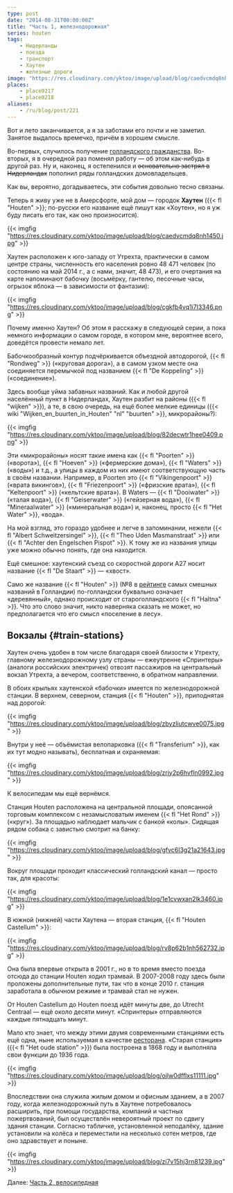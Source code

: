 ```yaml
---
type: post
date: "2014-08-31T00:00:00Z"
title: "Часть 1, железнодорожная"
series: houten
tags:
    - Нидерланды
    - поезда
    - транспорт
    - Хаутен
    - железные дороги
image: "https://res.cloudinary.com/yktoo/image/upload/blog/caedvcmdq8nh1450.jpg"
places:
    - place0217
    - place0218
aliases:
    - /ru/blog/post/221
---
```


Вот и лето заканчивается, а я за заботами его почти и не заметил. Занятое выдалось времечко, причём в хорошем смысле.

Во-первых, случилось получение [голландского гражданства](0219). Во-вторых, я в очередной раз поменял работу — об этом как-нибудь в другой раз. Ну и, наконец, я остепенился и ~~основательно застрял в Нидерландах~~ пополнил ряды голландских домовладельцев.

<!--more-->

Как вы, вероятно, догадываетесь, эти события довольно тесно связаны.

Теперь я живу уже не в Амерсфорте, мой дом — городок **Хаутен** ({{< fl "Houten" >}}; по-русски его название ещё пишут как «Хоутен», но я уж буду писать его так, как оно произносится).

{{< imgfig "https://res.cloudinary.com/yktoo/image/upload/blog/caedvcmdq8nh1450.jpg" >}}

Хаутен расположен к юго-западу от Утрехта, практически в самом центре страны, численность его населения ровно 48 471 человек (по состоянию на май 2014 г., а с нами, значит, 48 473), и его очертания на карте напоминают бабочку (восьмёрку, гантелю, песочные часы, огрызок яблока — в зависимости от фантазии):

{{< imgfig "https://res.cloudinary.com/yktoo/image/upload/blog/cgkfb4vq1i7l3346.png" >}}

Почему именно Хаутен? Об этом я расскажу в следующей серии, а пока немного информации о самом городе, в котором мне, вероятнее всего, доведётся провести немало лет.

Бабочкообразный контур подчёркивается объездной автодорогой, {{< fl "Rondweg" >}} («круговая дорога»), а в самом узком месте она соединяется перемычкой под названием {{< fl "De Koppeling" >}} («соединение»).

Здесь вообще уйма забавных названий. Как и любой другой населённый пункт в Нидерландах, Хаутен разбит на районы ({{< fl "wijken" >}}), а те, в свою очередь, на ещё более мелкие единицы ({{< wiki "Wijken_en_buurten_in_Houten" "nl" "buurten" >}}, микрорайоны?):

{{< imgfig "https://res.cloudinary.com/yktoo/image/upload/blog/82decwtr1hee0409.png" >}}

Эти «микрорайоны» носят такие имена как {{< fl "Poorten" >}} («ворота»), {{< fl "Hoeven" >}} («фермерские дома»), {{< fl "Waters" >}} («воды») и т.д., а улицы в каждом из них имеют соответствующую часть в своём названии. Например, в Poorten это {{< fl "Vikingenpoort" >}} («врата викингов»), {{< fl "Friezenpoort" >}} («фризские врата»), {{< fl "Keltenpoort" >}} («кельтские врата»). В Waters — {{< fl "Dooiwater" >}} («талая вода»), {{< fl "Geiserwater" >}} («гейзерная вода»), {{< fl "Mineraalwater" >}} («минеральная вода») и, наконец, просто {{< fl "Het Water" >}}, «вода».

На мой взгляд, это гораздо удобнее и легче в запоминании, нежели {{< fl "Albert Schweitzersingel" >}}, {{< fl "Theo Uden Masmanstraat" >}} или {{< fl "Achter den Engelschen Pispot" >}}. К тому же из названия улицы уже можно обычно понять, где она находится.

Ещё смешное: хаутенский съезд со скоростной дороги A27 носит название {{< fl "De Staart" >}} — «хвост».

Само же название {{< fl "Houten" >}} (№8 в [рейтинге](http://plazilla.com/page/4295049501/top-10-grappige-nederlandse-plaatsnamen-in-een-zin) самых смешных названий в Голландии) по-голландски буквально означает «деревянный», однако происходит от староголландского {{< fl "Haltna" >}}. Что это слово значит, никто наверняка сказать не может, но предполагается что его смысл «поселение в лесу».

## Вокзалы {#train-stations}

Хаутен очень удобен в том числе благодаря своей близости к Утрехту, главному железнодорожному узлу страны — ежеутренне «Спринтеры» (аналоги российских электричек) отвозят пассажиров на центральный вокзал Утрехта, а вечером, соответственно, в обратном направлении.

В обоих крыльях хаутенской «бабочки» имеется по железнодорожной станции. В верхнем, северном, станция {{< fl "Houten" >}}, приподнятая над дорогой:

{{< imgfig "https://res.cloudinary.com/yktoo/image/upload/blog/zbyzliutcwve0075.jpg" >}}

Внутри у неё — объёмистая велопарковка ({{< fl "Transferium" >}}, как их тут модно называть), бесплатная и охраняемая:

{{< imgfig "https://res.cloudinary.com/yktoo/image/upload/blog/zriy2p6hvfln0992.jpg" >}}

К велосипедам мы ещё вернёмся.

Станция Houten расположена на центральной площади, опоясанной торговым комплексом с незамысловатым именем {{< fl "Het Rond" >}} («круг»). За площадью наблюдает мальчик с банкой «колы». Сидящая рядом собака с завистью смотрит на банку:

{{< imgfig "https://res.cloudinary.com/yktoo/image/upload/blog/gfvc6l3g21a21643.jpg" >}}

Вокруг площади проходит классический голландский канал — просто так, для красоты:

{{< imgfig "https://res.cloudinary.com/yktoo/image/upload/blog/1e1cvwxan2lk3460.jpg" >}}

В южной (нижней) части Хаутена — вторая станция, {{< fl "Houten Castellum" >}}:

{{< imgfig "https://res.cloudinary.com/yktoo/image/upload/blog/rv8p62b1nh562732.jpg" >}}

Она была впервые открыта в 2001 г., но в то время вместо поезда отсюда до станции Houten ходил трамвай. В 2007-2008 году здесь были проложены дополнительные пути, так что в конце 2010 г. станция заработала в обычном режиме и трамвай стал не нужен.

От Houten Castellum до Houten поезд идёт минуты две, до Utrecht Centraal — ещё около десяти минут. «Спринтеры» отправляются каждые пятнадцать минут.

Мало кто знает, что между этими двумя современными станциями есть ещё одна, ныне используемая в качестве [ресторана](http://www.hetoudestationhouten.nl/). «Старая станция» ({{< fl "Het oude station" >}}) была построена в 1868 году и выполняла свои функции до 1936 года.

{{< imgfig "https://res.cloudinary.com/yktoo/image/upload/blog/ojlw0dfflxs11111.jpg" >}}

Впоследствии она служила жилым домом и офисным зданием, а в 2007 году, когда железнодорожный путь в Хаутене потребовалось расширить, при помощи государства, компаний и частных пожертвований, был осуществлён невероятный проект по сдвигу здания станции. Согласно табличке, установленной неподалёку, здание установили на колёса и переместили на несколько сотен метров, где оно здравствует и поныне.

{{< imgfig "https://res.cloudinary.com/yktoo/image/upload/blog/zi7v15hj3rn81239.jpg" >}}

Далее: [Часть 2, велосипедная](0222)
